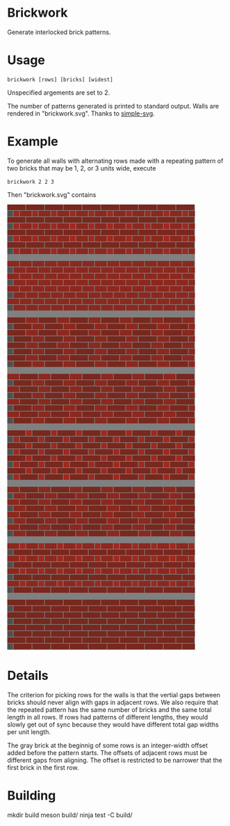 # Brickwork

Generate interlocked brick patterns.

# Usage

    brickwork [rows] [bricks] [widest]

Unspecified argements are set to 2.

The number of patterns generated is printed to standard output. Walls are rendered in
"brickwork.svg". Thanks to [simple-svg](https://github.com/adishavit/simple-svg).

# Example

To generate all walls with alternating rows made with a repeating pattern of two bricks
that may be 1, 2, or 3 units wide, execute

    brickwork 2 2 3

Then "brickwork.svg" contains

![Walls generated with brickwork 2 2 3](brickwork.svg)

# Details

The criterion for picking rows for the walls is that the vertial gaps between bricks
should never align with gaps in adjacent rows. We also require that the repeated pattern
has the same number of bricks and the same total length in all rows. If rows had patterns
of different lengths, they would slowly get out of sync because they would have different
total gap widths per unit length.

The gray brick at the beginnig of some rows is an integer-width offset added before the
pattern starts. The offsets of adjacent rows must be different gaps from aligning. The
offset is restricted to be narrower that the first brick in the first row.

# Building

mkdir build
    meson build/
    ninja test -C build/

